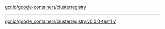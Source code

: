 [gcr.io/google-containers/clusterregistry](https://hub.docker.com/r/sqeven/clusterregistry/tags/) 

----
[gcr.io/google_containers/clusterregistry:v0.0.0-test.1 √](https://hub.docker.com/r/sqeven/clusterregistry/tags/)

